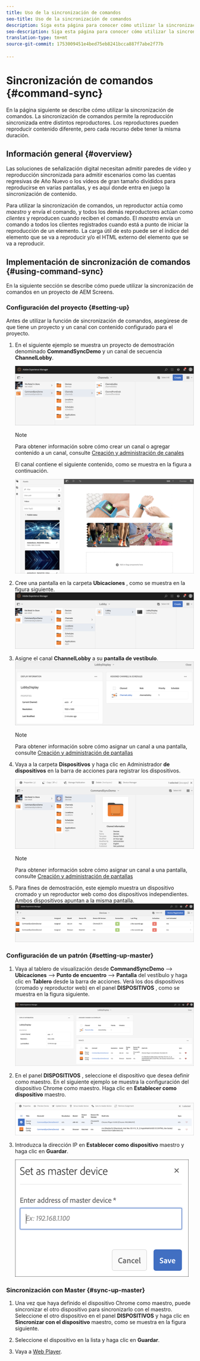 ```yaml
---
title: Uso de la sincronización de comandos
seo-title: Uso de la sincronización de comandos
description: Siga esta página para conocer cómo utilizar la sincronización de comandos.
seo-description: Siga esta página para conocer cómo utilizar la sincronización de comandos.
translation-type: tm+mt
source-git-commit: 1753009451e4bed75eb8241bcca887f7abe2f77b

---
```



# Sincronización de comandos {#command-sync}

En la página siguiente se describe cómo utilizar la sincronización de comandos. La sincronización de comandos permite la reproducción sincronizada entre distintos reproductores. Los reproductores pueden reproducir contenido diferente, pero cada recurso debe tener la misma duración.

## Información general {#overview}

Las soluciones de señalización digital necesitan admitir paredes de vídeo y reproducción sincronizada para admitir escenarios como las cuentas regresivas de Año Nuevo o los vídeos de gran tamaño divididos para reproducirse en varias pantallas, y es aquí donde entra en juego la sincronización de contenido.

Para utilizar la sincronización de comandos, un reproductor actúa como *maestro* y envía el comando, y todos los demás reproductores actúan como *clientes* y reproducen cuando reciben el comando. El *maestro* envía un comando a todos los clientes registrados cuando está a punto de iniciar la reproducción de un elemento. La carga útil de esto puede ser el índice del elemento que se va a reproducir y/o el HTML externo del elemento que se va a reproducir.

## Implementación de sincronización de comandos {#using-command-sync}

En la siguiente sección se describe cómo puede utilizar la sincronización de comandos en un proyecto de AEM Screens.

### Configuración del proyecto {#setting-up}

Antes de utilizar la función de sincronización de comandos, asegúrese de que tiene un proyecto y un canal con contenido configurado para el proyecto.

1. En el siguiente ejemplo se muestra un proyecto de demostración denominado **CommandSyncDemo** y un canal de secuencia **ChannelLobby**.

   ![image1](assets/command-sync1.png)

   >[!NOTE]
   >
   >Para obtener información sobre cómo crear un canal o agregar contenido a un canal, consulte [Creación y administración de canales](/help/user-guide/managing-channels.md)

   El canal contiene el siguiente contenido, como se muestra en la figura a continuación.

   ![image1](assets/command-sync2.png)

1. Cree una pantalla en la carpeta **Ubicaciones** , como se muestra en la figura siguiente.
   ![image1](assets/command-sync3.png)

1. Asigne el canal **ChannelLobby** a su **pantalla de vestíbulo**.
   ![image1](assets/command-sync4.png)

   >[!NOTE]
   >
   >Para obtener información sobre cómo asignar un canal a una pantalla, consulte [Creación y administración de pantallas](/help/user-guide/managing-displays.md)

1. Vaya a la carpeta **Dispositivos** y haga clic en Administrador **de dispositivos** en la barra de acciones para registrar los dispositivos.

   ![image1](assets/command-sync5.png)

   >[!NOTE]
   >
   >Para obtener información sobre cómo asignar un canal a una pantalla, consulte [Creación y administración de pantallas](/help/user-guide/managing-displays.md)

1. Para fines de demostración, este ejemplo muestra un dispositivo cromado y un reproductor web como dos dispositivos independientes. Ambos dispositivos apuntan a la misma pantalla.
   ![image1](assets/command-sync6.png)

### Configuración de un patrón {#setting-up-master}

1. Vaya al tablero de visualización desde **CommandSyncDemo** —> **Ubicaciones** —> **Punto de encuentro** —> **Pantalla** del vestíbulo y haga clic en **Tablero** desde la barra de acciones.
Verá los dos dispositivos (cromado y reproductor web) en el panel **DISPOSITIVOS** , como se muestra en la figura siguiente.

   ![image1](assets/command-sync7.png)

1. En el panel **DISPOSITIVOS** , seleccione el dispositivo que desea definir como maestro. En el siguiente ejemplo se muestra la configuración del dispositivo Chrome como maestro. Haga clic en **Establecer como dispositivo** maestro.

   ![image1](assets/command-sync8.png)

1. Introduzca la dirección IP en **Establecer como dispositivo** maestro y haga clic en **Guardar**.

   ![image1](assets/command-sync9.png)

### Sincronización con Master {#sync-up-master}

1. Una vez que haya definido el dispositivo Chrome como maestro, puede sincronizar el otro dispositivo para sincronizarlo con el maestro.
Seleccione el otro dispositivo en el panel **DISPOSITIVOS** y haga clic en **Sincronizar con el dispositivo** maestro, como se muestra en la figura siguiente.

1. Seleccione el dispositivo en la lista y haga clic en **Guardar**.


1. Vaya a [Web Player](http://localhost:4502/screens/player.html).






